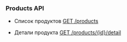 ### Products API

- Список продуктов [GET /products](./ProductsList.md)

- Детали продукта [GET /products/{id}/detail](./ProductDetail.md)